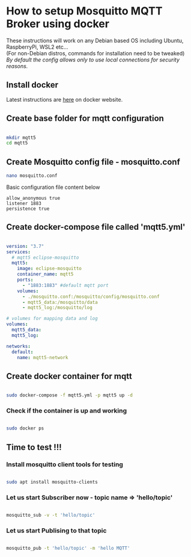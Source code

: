 # How to setup Mosquitto MQTT Broker using docker 
These instructions will work on any Debian based OS including Ubuntu, RaspberryPi, WSL2 etc...  
(For non-Debian distros, commands for installation need to be tweaked)  
_By default the config allows only to use local connections for security reasons._

## Install docker

Latest instructions are [here](https://docs.docker.com/engine/install/ubuntu/) on docker website.

## Create base folder for mqtt configuration

```bash

mkdir mqtt5
cd mqtt5

```

## Create Mosquitto config file - mosquitto.conf
```bash
nano mosquitto.conf
```

Basic configuration file content below
```
allow_anonymous true
listener 1883
persistence true
```

## Create docker-compose file called 'mqtt5.yml'

```yml

version: "3.7"
services:
  # mqtt5 eclipse-mosquitto
  mqtt5:
    image: eclipse-mosquitto
    container_name: mqtt5
    ports:
      - "1883:1883" #default mqtt port
    volumes:
      - ./mosquitto.conf:/mosquitto/config/mosquitto.conf
      - mqtt5_data:/mosquitto/data
      - mqtt5_log:/mosquitto/log

# volumes for mapping data and log
volumes:
  mqtt5_data:
  mqtt5_log:

networks:
  default:
    name: mqtt5-network

```

## Create docker container for mqtt

```bash

sudo docker-compose -f mqtt5.yml -p mqtt5 up -d

```

### Check if the container is up and working

```bash

sudo docker ps

```

## Time to test !!!

### Install mosquitto client tools for testing
```bash

sudo apt install mosquitto-clients

```

### Let us start Subscriber now - topic name => 'hello/topic'

```bash

mosquitto_sub -v -t 'hello/topic'

```

### Let us start Publising to that topic

```bash

mosquitto_pub -t 'hello/topic' -m 'hello MQTT'

```
